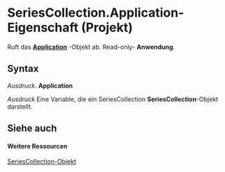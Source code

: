 
# SeriesCollection.Application-Eigenschaft (Projekt)
Ruft das  **[Application](8eb91712-7784-a102-38c0-19bb056c27e9.md)** -Objekt ab. Read-only- **Anwendung**.

## Syntax

 _Ausdruck_. **Application**

 _Ausdruck_ Eine Variable, die ein SeriesCollection **SeriesCollection**-Objekt darstellt.


## Siehe auch


#### Weitere Ressourcen


[SeriesCollection-Objekt](2065e328-f82c-266f-e34c-fa99100c862e.md)